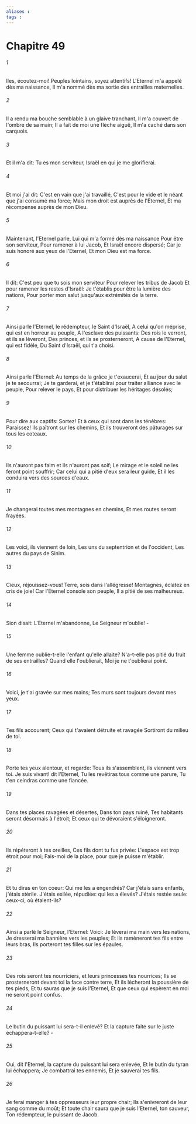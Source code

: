 ```yaml
---
aliases : 
tags : 
---
```


# Chapitre 49

###### 1
Iles, écoutez-moi! Peuples lointains, soyez attentifs! L'Eternel m'a appelé dès ma naissance, Il m'a nommé dès ma sortie des entrailles maternelles.
###### 2
Il a rendu ma bouche semblable à un glaive tranchant, Il m'a couvert de l'ombre de sa main; Il a fait de moi une flèche aiguë, Il m'a caché dans son carquois.
###### 3
Et il m'a dit: Tu es mon serviteur, Israël en qui je me glorifierai.
###### 4
Et moi j'ai dit: C'est en vain que j'ai travaillé, C'est pour le vide et le néant que j'ai consumé ma force; Mais mon droit est auprès de l'Eternel, Et ma récompense auprès de mon Dieu.
###### 5
Maintenant, l'Eternel parle, Lui qui m'a formé dès ma naissance Pour être son serviteur, Pour ramener à lui Jacob, Et Israël encore dispersé; Car je suis honoré aux yeux de l'Eternel, Et mon Dieu est ma force.
###### 6
Il dit: C'est peu que tu sois mon serviteur Pour relever les tribus de Jacob Et pour ramener les restes d'Israël: Je t'établis pour être la lumière des nations, Pour porter mon salut jusqu'aux extrémités de la terre.
###### 7
Ainsi parle l'Eternel, le rédempteur, le Saint d'Israël, A celui qu'on méprise, qui est en horreur au peuple, A l'esclave des puissants: Des rois le verront, et ils se lèveront, Des princes, et ils se prosterneront, A cause de l'Eternel, qui est fidèle, Du Saint d'Israël, qui t'a choisi.
###### 8
Ainsi parle l'Eternel: Au temps de la grâce je t'exaucerai, Et au jour du salut je te secourrai; Je te garderai, et je t'établirai pour traiter alliance avec le peuple, Pour relever le pays, Et pour distribuer les héritages désolés;
###### 9
Pour dire aux captifs: Sortez! Et à ceux qui sont dans les ténèbres: Paraissez! Ils paîtront sur les chemins, Et ils trouveront des pâturages sur tous les coteaux.
###### 10
Ils n'auront pas faim et ils n'auront pas soif; Le mirage et le soleil ne les feront point souffrir; Car celui qui a pitié d'eux sera leur guide, Et il les conduira vers des sources d'eaux.
###### 11
Je changerai toutes mes montagnes en chemins, Et mes routes seront frayées.
###### 12
Les voici, ils viennent de loin, Les uns du septentrion et de l'occident, Les autres du pays de Sinim.
###### 13
Cieux, réjouissez-vous! Terre, sois dans l'allégresse! Montagnes, éclatez en cris de joie! Car l'Eternel console son peuple, Il a pitié de ses malheureux.
###### 14
Sion disait: L'Eternel m'abandonne, Le Seigneur m'oublie! -
###### 15
Une femme oublie-t-elle l'enfant qu'elle allaite? N'a-t-elle pas pitié du fruit de ses entrailles? Quand elle l'oublierait, Moi je ne t'oublierai point.
###### 16
Voici, je t'ai gravée sur mes mains; Tes murs sont toujours devant mes yeux.
###### 17
Tes fils accourent; Ceux qui t'avaient détruite et ravagée Sortiront du milieu de toi.
###### 18
Porte tes yeux alentour, et regarde: Tous ils s'assemblent, ils viennent vers toi. Je suis vivant! dit l'Eternel, Tu les revêtiras tous comme une parure, Tu t'en ceindras comme une fiancée.
###### 19
Dans tes places ravagées et désertes, Dans ton pays ruiné, Tes habitants seront désormais à l'étroit; Et ceux qui te dévoraient s'éloigneront.
###### 20
Ils répéteront à tes oreilles, Ces fils dont tu fus privée: L'espace est trop étroit pour moi; Fais-moi de la place, pour que je puisse m'établir.
###### 21
Et tu diras en ton coeur: Qui me les a engendrés? Car j'étais sans enfants, j'étais stérile. J'étais exilée, répudiée: qui les a élevés? J'étais restée seule: ceux-ci, où étaient-ils?
###### 22
Ainsi a parlé le Seigneur, l'Eternel: Voici: Je lèverai ma main vers les nations, Je dresserai ma bannière vers les peuples; Et ils ramèneront tes fils entre leurs bras, Ils porteront tes filles sur les épaules.
###### 23
Des rois seront tes nourriciers, et leurs princesses tes nourrices; Ils se prosterneront devant toi la face contre terre, Et ils lécheront la poussière de tes pieds, Et tu sauras que je suis l'Eternel, Et que ceux qui espèrent en moi ne seront point confus.
###### 24
Le butin du puissant lui sera-t-il enlevé? Et la capture faite sur le juste échappera-t-elle? -
###### 25
Oui, dit l'Eternel, la capture du puissant lui sera enlevée, Et le butin du tyran lui échappera; Je combattrai tes ennemis, Et je sauverai tes fils.
###### 26
Je ferai manger à tes oppresseurs leur propre chair; Ils s'enivreront de leur sang comme du moût; Et toute chair saura que je suis l'Eternel, ton sauveur, Ton rédempteur, le puissant de Jacob.
